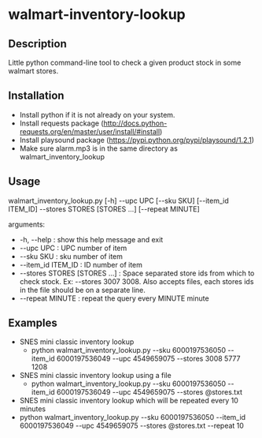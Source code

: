 # walmart-inventory-lookup
## Description
Little python command-line tool to check a given product stock in some walmart stores.

## Installation
* Install python if it is not already on your system.
* Install requests package (http://docs.python-requests.org/en/master/user/install/#install)
* Install playsound package (https://pypi.python.org/pypi/playsound/1.2.1)
* Make sure alarm.mp3 is in the same directory as walmart_inventory_lookup

## Usage
walmart_inventory_lookup.py [-h] --upc UPC [--sku SKU] [--item_id ITEM_ID] --stores STORES [STORES ...] [--repeat MINUTE]


arguments:
* -h, --help :            show this help message and exit
* --upc UPC :             UPC number of item
* --sku SKU :             sku number of item
* --item_id ITEM_ID :     ID number of item
* --stores STORES [STORES ...] : Space separated store ids from which to check stock. Ex: --stores 3007 3008. Also accepts files, each stores ids in the file should be on a separate line.
* --repeat MINUTE : repeat the query every MINUTE minute

## Examples
* SNES mini classic inventory lookup
  * python walmart_inventory_lookup.py --sku 6000197536050 --item_id 6000197536049 --upc 4549659075 --stores 3008 5777 1208
* SNES mini classic inventory lookup using a file
  * python walmart_inventory_lookup.py --sku 6000197536050 --item_id 6000197536049 --upc 4549659075 --stores @stores.txt
* SNES mini classic inventory lookup which will be repeated every 10 minutes
 * python walmart_inventory_lookup.py --sku 6000197536050 --item_id 6000197536049 --upc 4549659075 --stores @stores.txt --repeat 10
